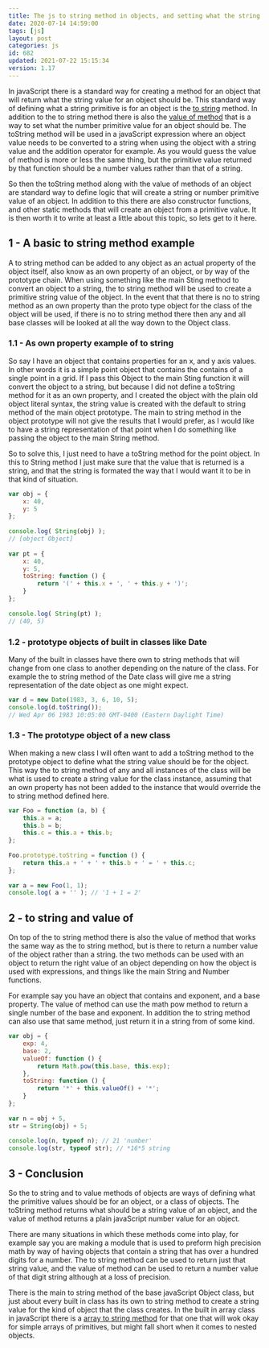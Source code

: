 ```yaml
---
title: The js to string method in objects, and setting what the string value should be for an object
date: 2020-07-14 14:59:00
tags: [js]
layout: post
categories: js
id: 682
updated: 2021-07-22 15:15:34
version: 1.17
---
```


In javaScript there is a standard way for creating a method for an object that will return what the string value for an object should be. This standard way of defining what a string primitive is for an object is the [to string](https://developer.mozilla.org/en-US/docs/Web/JavaScript/Reference/Global_Objects/Object/toString) method. In addition to the to string method there is also the [value of method](/2020/03/06/js-value-of/) that is a way to set what the number primitive value for an object should be. The toString method will be used in a javaScript expression where an object value needs to be converted to a string when using the object with a string value and the addition operator for example. As you would guess the value of method is more or less the same thing, but the primitive value returned by that function should be a number values rather than that of a string.

So then the toString method along with the value of methods of an object are standard way to define logic that will create a string or number primitive value of an object. In addition to this there are also constructor functions, and other static methods that will create an object from a primitive value. It is then worth it to write at least a little about this topic, so lets get to it here.

<!-- more -->

## 1 - A basic to string method example

A to string method can be added to any object as an actual property of the object itself, also know as an own property of an object, or by way of the prototype chain. When using something like the main Sting method to convert an object to a string, the to string method will be used to create a primitive string value of the object. In the event that that there is no to string method as an own property than the proto type object for the class of the object will be used, if there is no to string method there then any and all base classes will be looked at all the way down to the Object class.

### 1.1 - As own property example of to string

So say I have an object that contains properties for an x, and y axis values. In other words it is a simple point object that contains the contains of a single point in a grid. If I pass this Object to the main Sting function it will convert the object to a string, but because I did not define a toString method for it as an own property, and I created the object with the plain old object literal syntax, the string value is created with the default to string method of the main object prototype. The main to string method in the object prototype will not give the results that I would prefer, as I would like to have a string representation of that point when I do something like passing the object to the main String method.

So to solve this, I just need to have a toString method for the point object. In this to String method I just make sure that the value that is returned is a string, and that the string is formated the way that I would want it to be in that kind of situation.

```js
var obj = {
    x: 40,
    y: 5
};
 
console.log( String(obj) );
// [object Object]
 
var pt = {
    x: 40,
    y: 5,
    toString: function () {
        return '(' + this.x + ', ' + this.y + ')';
    }
};
 
console.log( String(pt) );
// (40, 5)
```

### 1.2 - prototype objects of built in classes like Date

Many of the built in classes have there own to string methods that will change from one class to another depending on the nature of the class. For example the to string method of the Date class will give me a string representation of the date object as one might expect.

```js
var d = new Date(1983, 3, 6, 10, 5);
console.log(d.toString());
// Wed Apr 06 1983 10:05:00 GMT-0400 (Eastern Daylight Time)
```

### 1.3 - The prototype object of a new class

When making a new class I will often want to add a toString method to the prototype object to define what the string value should be for the object. This way the to string method of any and all instances of the class will be what is used to create a string value for the class instance, assuming that an own property has not been added to the instance that would override the to string method defined here.

```js
var Foo = function (a, b) {
    this.a = a;
    this.b = b;
    this.c = this.a + this.b;
};
 
Foo.prototype.toString = function () {
    return this.a + ' + ' + this.b + ' = ' + this.c;
};
 
var a = new Foo(1, 1);
console.log( a + '' ); // '1 + 1 = 2'
```

## 2 - to string and value of

On top of the to string method there is also the value of method that works the same way as the to string method, but is there to return a number value of the object rather than a string. the two methods can be used with an object to return the right value of an object depending on how the object is used with expressions, and things like the main String and Number functions.

For example say you have an object that contains and exponent, and a base property. The value of method can use the math pow method to return a single number of the base and exponent. In addition the to string method can also use that same method, just return it in a string from of some kind.

```js
var obj = {
    exp: 4,
    base: 2,
    valueOf: function () {
        return Math.pow(this.base, this.exp);
    },
    toString: function () {
        return '*' + this.valueOf() + '*';
    }
};
 
var n = obj + 5,
str = String(obj) + 5;
 
console.log(n, typeof n); // 21 'number'
console.log(str, typeof str); // *16*5 string
```

## 3 - Conclusion

So the to string and to value methods of objects are ways of defining what the primitive values should be for an object, or a class of objects. The toString method returns what should be a string value of an object, and the value of method returns a plain javaScript number value for an object.

There are many situations in which these methods come into play, for example say you are making a module that is used to preform high precision math by way of having objects that contain a string that has over a hundred digits for a number. The to string method can be used to return just that string value, and the value of method can be used to return a number value of that digit string although at a loss of precision.

There is the main to string method of the base javaScript Object class, but just about every built in class has its own to string method to create a string value for the kind of object that the class creates. In the built in array class in javaScript there is a [array to string method](/2021/07/22/js-array-to-string/) for that one that will wok okay for simple arrays of primitives, but might fall short when it comes to nested objects.
